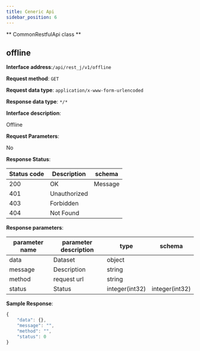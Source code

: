 ```yaml
---
title: Ceneric Api
sidebar_position: 6
---
```

** CommonRestfulApi class **

## offline


**Interface address**:`/api/rest_j/v1/offline`


**Request method**: `GET`


**Request data type**: `application/x-www-form-urlencoded`


**Response data type**: `*/*`


**Interface description**:<p>Offline</p>



**Request Parameters**:


No


**Response Status**:


| Status code | Description | schema |
| -------- | -------- | ----- |
|200|OK|Message|
|401|Unauthorized||
|403|Forbidden||
|404|Not Found||


**Response parameters**:


| parameter name | parameter description | type | schema |
| -------- | -------- | ----- |----- |
|data|Dataset|object||
|message|Description|string||
|method|request url|string||
|status|Status|integer(int32)|integer(int32)|


**Sample Response**:
````javascript
{
    "data": {},
    "message": "",
    "method": "",
    "status": 0
}
````